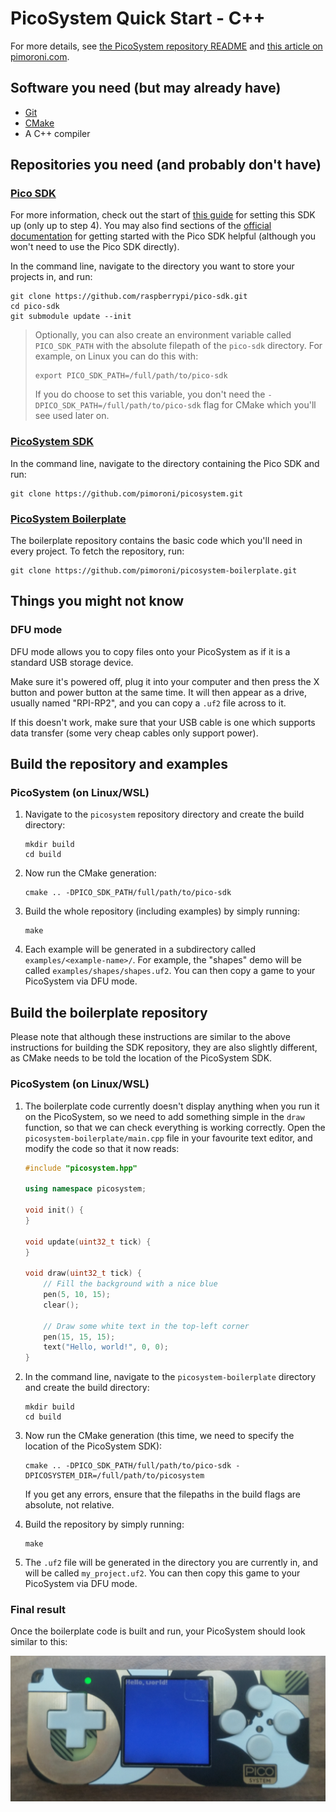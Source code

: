 # PicoSystem Quick Start - C++

For more details, see [the PicoSystem repository README](https://github.com/pimoroni/picosystem/blob/main/README.md) and [this article on pimoroni.com](https://learn.pimoroni.com/article/getting-started-with-picosystem-and-c++).

## Software you need (but may already have)

* [Git](https://git-scm.com/)
* [CMake](https://cmake.org/)
* A C++ compiler

## Repositories you need (and probably don't have)

### [Pico SDK](https://github.com/raspberrypi/pico-sdk)

For more information, check out the start of [this guide](https://github.com/pimoroni/pimoroni-pico/blob/main/setting-up-the-pico-sdk.md) for setting this SDK up (only up to step 4). You may also find sections of the [official documentation](https://datasheets.raspberrypi.com/pico/getting-started-with-pico.pdf) for getting started with the Pico SDK helpful (although you won't need to use the Pico SDK directly).

In the command line, navigate to the directory you want to store your projects in, and run:

```
git clone https://github.com/raspberrypi/pico-sdk.git
cd pico-sdk
git submodule update --init
```

> Optionally, you can also create an environment variable called `PICO_SDK_PATH` with the absolute filepath of the `pico-sdk` directory. For example, on Linux you can do this with:
>
> ```
> export PICO_SDK_PATH=/full/path/to/pico-sdk
> ```
> 
> If you do choose to set this variable, you don't need the `-DPICO_SDK_PATH=/full/path/to/pico-sdk` flag for CMake which you'll see used later on.

### [PicoSystem SDK](https://github.com/pimoroni/picosystem)

In the command line, navigate to the directory containing the Pico SDK and run:

```
git clone https://github.com/pimoroni/picosystem.git
```

### [PicoSystem Boilerplate](https://github.com/pimoroni/picosystem-boilerplate)

The boilerplate repository contains the basic code which you'll need in every project. To fetch the repository, run:

```
git clone https://github.com/pimoroni/picosystem-boilerplate.git
```

## Things you might not know

### DFU mode

DFU mode allows you to copy files onto your PicoSystem as if it is a standard USB storage device.

Make sure it's powered off, plug it into your computer and then press the X button and power button at the same time. It will then appear as a drive, usually named "RPI-RP2", and you can copy a `.uf2` file across to it.

If this doesn't work, make sure that your USB cable is one which supports data transfer (some very cheap cables only support power).

<!-- TODO: Add instructions for Linux/MacOS, since this is probably slightly different. This is particularly important since the rest of the instructions are only for Linux/WSL/MacOS. -->

## Build the repository and examples

### PicoSystem (on Linux/WSL)

1. Navigate to the `picosystem` repository directory and create the build directory:

   ```
   mkdir build
   cd build
   ```

2. Now run the CMake generation:

   ```
   cmake .. -DPICO_SDK_PATH/full/path/to/pico-sdk
   ```

3. Build the whole repository (including examples) by simply running:

   ```
   make
   ```

4. Each example will be generated in a subdirectory called `examples/<example-name>/`. For example, the "shapes" demo will be called `examples/shapes/shapes.uf2`. You can then copy a game to your PicoSystem via DFU mode.

## Build the boilerplate repository

Please note that although these instructions are similar to the above instructions for building the SDK repository, they are also slightly different, as CMake needs to be told the location of the PicoSystem SDK.

### PicoSystem (on Linux/WSL)

1. The boilerplate code currently doesn't display anything when you run it on the PicoSystem, so we need to add something simple in the `draw` function, so that we can check everything is working correctly. Open the `picosystem-boilerplate/main.cpp` file in your favourite text editor, and modify the code so that it now reads:

   ```cpp
   #include "picosystem.hpp"

   using namespace picosystem;

   void init() {
   }

   void update(uint32_t tick) {
   }

   void draw(uint32_t tick) {
       // Fill the background with a nice blue
       pen(5, 10, 15);
       clear();

       // Draw some white text in the top-left corner
       pen(15, 15, 15);
       text("Hello, world!", 0, 0);
   }
   ```

2. In the command line, navigate to the `picosystem-boilerplate` directory and create the build directory:

   ```
   mkdir build
   cd build
   ```

3. Now run the CMake generation (this time, we need to specify the location of the PicoSystem SDK):

   ```
   cmake .. -DPICO_SDK_PATH/full/path/to/pico-sdk -DPICOSYSTEM_DIR=/full/path/to/picosystem
   ```
   
   If you get any errors, ensure that the filepaths in the build flags are absolute, not relative.

4. Build the repository by simply running:

   ```
   make
   ```

5. The `.uf2` file will be generated in the directory you are currently in, and will be called `my_project.uf2`. You can then copy this game to your PicoSystem via DFU mode.

### Final result

Once the boilerplate code is built and run, your PicoSystem should look similar to this:

![](picosystem-demo.png)